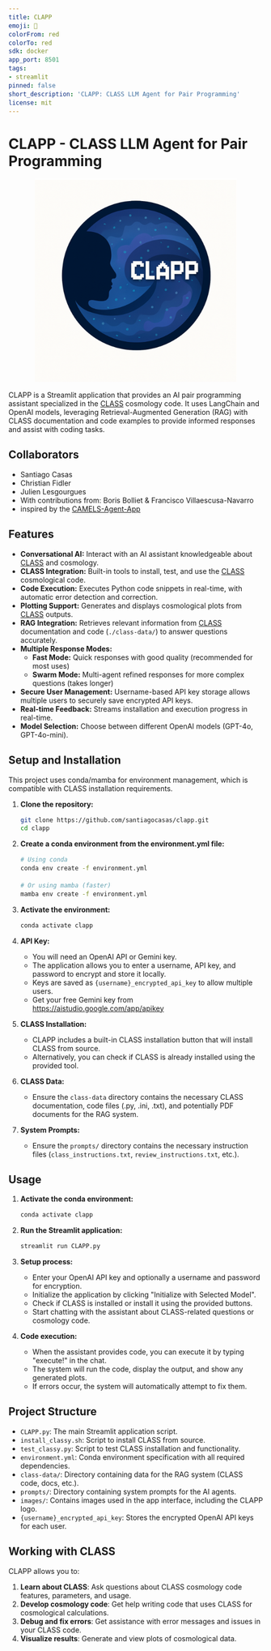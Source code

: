 ```yaml
---
title: CLAPP
emoji: 🚀
colorFrom: red
colorTo: red
sdk: docker
app_port: 8501
tags:
- streamlit
pinned: false
short_description: 'CLAPP: CLASS LLM Agent for Pair Programming'
license: mit
---
```


# CLAPP - CLASS LLM Agent for Pair Programming

<p align="center">
  <img src="images/CLAPP.png" alt="CLAPP Logo" width="400"/>
</p>

CLAPP is a Streamlit application that provides an AI pair programming assistant specialized in the [CLASS](https://github.com/lesgourg/class_public) cosmology code. It uses LangChain and OpenAI models, leveraging Retrieval-Augmented Generation (RAG) with CLASS documentation and code examples to provide informed responses and assist with coding tasks.

## Collaborators

* Santiago Casas
* Christian Fidler
* Julien Lesgourgues
* With contributions from: Boris Bolliet & Francisco Villaescusa-Navarro
* inspired by the [CAMELS-Agent-App](https://github.com/franciscovillaescusa/CAMELS_Agents)

## Features

* **Conversational AI:** Interact with an AI assistant knowledgeable about [CLASS](https://github.com/lesgourg/class_public) and cosmology.
* **CLASS Integration:** Built-in tools to install, test, and use the [CLASS](https://github.com/lesgourg/class_public) cosmological code.
* **Code Execution:** Executes Python code snippets in real-time, with automatic error detection and correction.
* **Plotting Support:** Generates and displays cosmological plots from [CLASS](https://github.com/lesgourg/class_public) outputs.
* **RAG Integration:** Retrieves relevant information from [CLASS](https://github.com/lesgourg/class_public) documentation and code (`./class-data/`) to answer questions accurately.
* **Multiple Response Modes:** 
  * **Fast Mode:** Quick responses with good quality (recommended for most uses)
  * **Swarm Mode:** Multi-agent refined responses for more complex questions (takes longer)
* **Secure User Management:** Username-based API key storage allows multiple users to securely save encrypted API keys.
* **Real-time Feedback:** Streams installation and execution progress in real-time.
* **Model Selection:** Choose between different OpenAI models (GPT-4o, GPT-4o-mini).

## Setup and Installation

This project uses conda/mamba for environment management, which is compatible with CLASS installation requirements.

1. **Clone the repository:**
   ```bash
   git clone https://github.com/santiagocasas/clapp.git
   cd clapp
   ```

2. **Create a conda environment from the environment.yml file:**
   ```bash
   # Using conda
   conda env create -f environment.yml
   
   # Or using mamba (faster)
   mamba env create -f environment.yml
   ```

3. **Activate the environment:**
   ```bash
   conda activate clapp
   ```

4. **API Key:**
   * You will need an OpenAI API or Gemini key.
   * The application allows you to enter a username, API key, and password to encrypt and store it locally.
   * Keys are saved as `{username}_encrypted_api_key` to allow multiple users.
   * Get your free Gemini key from https://aistudio.google.com/app/apikey

5. **CLASS Installation:**
   * CLAPP includes a built-in CLASS installation button that will install CLASS from source.
   * Alternatively, you can check if CLASS is already installed using the provided tool.

6. **CLASS Data:**
   * Ensure the `class-data` directory contains the necessary CLASS documentation, code files (.py, .ini, .txt), and potentially PDF documents for the RAG system.

7. **System Prompts:**
   * Ensure the `prompts/` directory contains the necessary instruction files (`class_instructions.txt`, `review_instructions.txt`, etc.).

## Usage

1. **Activate the conda environment:**
   ```bash
   conda activate clapp
   ```

2. **Run the Streamlit application:**
   ```bash
   streamlit run CLAPP.py
   ```

3. **Setup process:**
   * Enter your OpenAI API key and optionally a username and password for encryption.
   * Initialize the application by clicking "Initialize with Selected Model".
   * Check if CLASS is installed or install it using the provided buttons.
   * Start chatting with the assistant about CLASS-related questions or cosmology code.

4. **Code execution:**
   * When the assistant provides code, you can execute it by typing "execute!" in the chat.
   * The system will run the code, display the output, and show any generated plots.
   * If errors occur, the system will automatically attempt to fix them.

## Project Structure

* `CLAPP.py`: The main Streamlit application script.
* `install_classy.sh`: Script to install CLASS from source.
* `test_classy.py`: Script to test CLASS installation and functionality.
* `environment.yml`: Conda environment specification with all required dependencies.
* `class-data/`: Directory containing data for the RAG system (CLASS code, docs, etc.).
* `prompts/`: Directory containing system prompts for the AI agents.
* `images/`: Contains images used in the app interface, including the CLAPP logo.
* `{username}_encrypted_api_key`: Stores the encrypted OpenAI API keys for each user.

## Working with CLASS

CLAPP allows you to:

1. **Learn about CLASS**: Ask questions about CLASS cosmology code features, parameters, and usage.
2. **Develop cosmology code**: Get help writing code that uses CLASS for cosmological calculations.
3. **Debug and fix errors**: Get assistance with error messages and issues in your CLASS code.
4. **Visualize results**: Generate and view plots of cosmological data.
